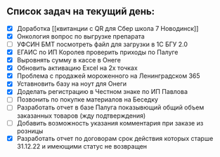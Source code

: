 ## Список задач на текущий день:
- [x] Доработка [[квитанции с QR для Сбер школа 7 Новодинск]]
- [x] Онкология вопрос по выгрузке препарата
- [ ] УФСИН БМТ посмотреть файл для загрузки в 1С БГУ 2.0
- [x] ЕГАИС по ИП Королев проверить приходы по Палуге
- [x] Выровнять сумму в кассе в Онеге
- [x] Обновить активацию Excel на 2х точках
- [x] Проблема с продажей мороженного на Ленинградском 365
- [x] Уставновить базу на ноут для Онеги
- [x] Доделать регистрацию в Честном знаке по ИП Павлова
- [ ] Позвонить по покупке материалов на Беседку
- [ ] Разработать отчет в базе Палуга показывющий общий объем заказанных товаров (жду подтверждения)
- [ ] Добавить возможность указания комментария при заказе из розницы
- [x] Разработать отчет по договорам срок действия которых старше 31.12.22 и имеющими статус не возвращен